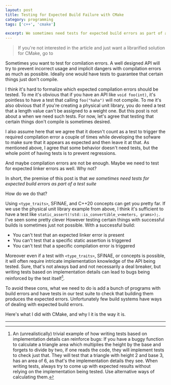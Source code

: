 ```yaml
---
layout: post
title: Testing for Expected Build Failure with CMake
category: programming
tags: ['c++', 'cmake']

excerpt: We sometimes need tests for expected build errors as part of a test suite. How do we do that?
---
```


> If you're not interested in the article and just want a librarified solution for CMake, go to

Sometimes you want to test for comilation errors. A well designed API will try to prevent incorrect usage and implicit dangers with compilation errors as much as possible. Ideally one would have tests to guarantee that certain things just don't compile.

I think it's hard to formalize which expected compilation errors should be tested. To me it's obvious that if you have an API like `void foo(int)`, it's pointless to have a test that calling `foo("haha")` will not compile. To me it's also obvious that if you're creating a physical unit library, you do need a test that a length value can't be assigned to a weight one. But this post is not about a when we need such tests. For now, let's agree that testing that certain things don't compile is sometimes desired.

I also assume here that we agree that it doesn't count as a test to trigger the required compilation error a couple of times while developing the sofware to make sure that it appears as expected and then leave it at that. As mentioned above, I agree that some behavior doesn't need tests, but the whole point of having tests is to prevent regressions.

And maybe compilation errors are not be enough. Maybe we need to test for expected linker errors as well. Why not?

In short, the premise of this post is that *we sometimes need tests for expected build errors as part of a test suite*

How do we do that?

Using `<type_traits>`, SFINAE, and C++20 concepts can get you pretty far. If we use the physical unit library example from above, I think it's sufficient to have a test like `static_assert(!std::is_convertible_v<meters, grams>);`. I've seen some pretty clever However testing certain things with successful builds is sometimes just not possible. With a successful build:

* You can't test that an expected linker error is present
* You can't test that a specific static assertion is triggered
* You can't test that a specific compilation error is triggered

Moreover even if a test with `<type_traits>`, SFINAE, or concepts is possible, it will often require intricate implementation knowledge of the API being tested. Sure, that's not always bad and not necessarily a deal breaker, but writing tests based on implementation details can lead to bugs being reinforced by the test itself[^1].

To avoid these cons, what we need to do is add a bunch of programs with build errors and have tests in our test suite to check that building them produces the expected errors. Unfortunately few build systems have ways of dealing with expected build errors.

Here's what I did with CMake, and why I it is the way it is.

___

[^1]: An (unrealistically) trivial example of how writing tests based on implementation details can reinforce bugs: If you have a buggy function to calculate a triangle area which multiplies the height by the base and forgets to divide by two, if one reads the code, they will implement tests to check just that. They will test that a triangle with height 2 and base 3, has an area of 6, as that's the implementation details they see. When writing tests, always try to come up with expected results without relying on the implementation being tested. Use alternative ways of calculating them.

